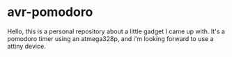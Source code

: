 # avr-pomodoro
Hello, this is a personal repository about a little gadget I came up with. It's a pomodoro timer using an atmega328p, and i'm looking forward to use a attiny device.
